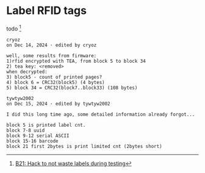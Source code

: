 # Label RFID tags

todo [^1]


```
cryoz
on Dec 14, 2024 · edited by cryoz

well, some results from firmware:
1)rfid encrypted with TEA, from block 5 to block 34
2) tea key: <removed>
when decrypted:
3) block5 - count of printed pages?
4) block 6 = CRC32(block5) (4 bytes)
5) block 34 = CRC32(block7..block33) (108 bytes)

tywtyw2002
on Dec 15, 2024 · edited by tywtyw2002

I did this long time ago, some detailed information already forgot...

block 5 is printed label cnt.
block 7-8 uuid
block 9-12 serial ASCII
block 15-16 barcode
block 21 first 2bytes is print limited cnt (2bytes short)
```

[^1]: [B21: Hack to not waste labels during testing](https://github.com/AndBondStyle/niimprint/issues/34)
